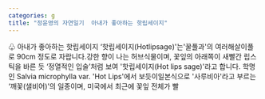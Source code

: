 ```yaml
---
categories: g
title: "정윤영의 자연일기  아내가 좋아하는 핫립세이지"
---
```

♧ 아내가 좋아하는 핫립세이지									‘핫립세이지(Hotlipsage)&#39;는&#39;꿀풀과&#39;의 여러해살이풀로 90cm 정도로 자랍니다.강한 향이 나는 허브식물이며, 꽃잎의 아래쪽이 새빨간 립스틱을 바른 듯 ‘정열적인 입술’처럼 보여 &#39;핫립세이지(Hot lips sage)&#39;라고 합니다.									학명인 Salvia microphylla var. &#39;Hot Lips&#39;에서 보듯이일본식으로 &#39;사루비아&#39;라고 부르는 ‘깨꽃(샐비어)’의 일종이며, 미국에서 최근에 꽃잎 전체가 빨